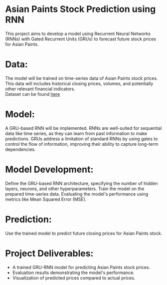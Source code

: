 # Asian Paints Stock Prediction using RNN
This project aims to develop a model using Recurrent Neural Networks (RNNs) with Gated Recurrent Units (GRUs) to forecast future stock prices for Asian Paints.

# Data:

The model will be trained on time-series data of Asian Paints stock prices. This data will includes historical closing prices, volumes, and potentially other relevant financial indicators.<br>
Dataset can be found [here](https://www.kaggle.com/datasets/rohanrao/nifty50-stock-market-data)<br>
# Model:

A GRU-based RNN will be implemented. RNNs are well-suited for sequential data like time series, as they can learn from past information to make predictions. GRUs address a limitation of standard RNNs by using gates to control the flow of information, improving their ability to capture long-term dependencies.
# Model Development:

Define the GRU-based RNN architecture, specifying the number of hidden layers, neurons, and other hyperparameters.
Train the model on the prepared time-series data.
Evaluating the model's performance using metrics like Mean Squared Error (MSE).
# Prediction:

Use the trained model to predict future closing prices for Asian Paints stock.
# Project Deliverables:

- A trained GRU-RNN model for predicting Asian Paints stock prices.
- Evaluation results demonstrating the model's performance.
- Visualization of predicted prices compared to actual prices.
